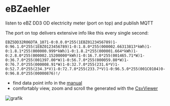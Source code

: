 # eBZaehler
listen to eBZ DD3 OD electricity meter (port on top) and publish MQTT 

The port on top delivers extensive info like this every single second:

`EBZ5DD32R06DTA_1071-0:0.0.0*255(1EBZ0123456789)1-0:96.1.0*255(1EBZ0123456789)1-0:1.8.0*255(000002.66313813*kWh)1-0:1.8.1*255(000000.999*kWh)1-0:1.8.2*255(000001.664*kWh)1-0:2.8.0*255(000002.15200000*kWh)1-0:16.7.0*255(001465.71*W)1-0:36.7.0*255(001397.00*W)1-0:56.7.0*255(000059.80*W)1-0:76.7.0*255(000008.91*W)1-0:32.7.0*255(231.6*V)1-0:52.7.0*255(234.3*V)1-0:72.7.0*255(233.7*V)1-0:96.5.0*255(001C0104)0-0:96.8.0*255(00000876)!/`

- find data point info in the [manual](https://github.com/philippoo66/eBZaehler/blob/main/manual/BA_eBZ_DD3_Rev02_2017-05-04.pdf)
- comfortably view, zoom and scroll the generated with the [CsvViewer](https://github.com/philippoo66/eBZaehler/tree/main/CsvViewer)

![grafik](https://github.com/philippoo66/eBZaehler/assets/122479122/a92f0c0c-418c-4ce1-a969-28f99649de17)


